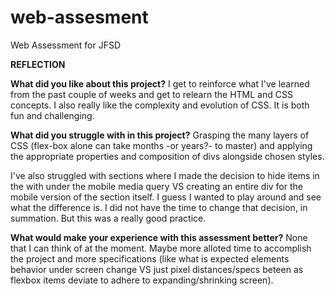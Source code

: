 # web-assesment
Web Assessment for JFSD

**REFLECTION**

**What did you like about this project?**
I get to reinforce what I've learned from the past couple of weeks and get to relearn the HTML
and CSS concepts. I also really like the complexity and evolution of CSS.  It is both fun and challenging.


**What did you struggle with in this project?**
Grasping the many layers of CSS (flex-box alone can take months -or years?- to master) and applying the appropriate properties and 
composition of divs alongside chosen styles. 

I've also struggled with sections where I made the decision to hide items in the with under the mobile media query VS creating an entire div for the mobile version of the section itself.  I guess I wanted to play around and see what the difference is. I did not have the time to change that decision, in summation. But this was a really good practice.

**What would make your experience with this assessment better?**
None that I can think of at the moment. Maybe more alloted time to accomplish the project and more specifications (like what is expected elements behavior under screen change VS just pixel distances/specs beteen as flexbox items deviate to adhere to expanding/shrinking screen).
